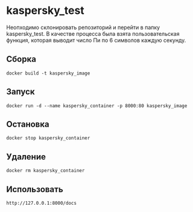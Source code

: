 # kaspersky_test

Неопходимо склонировать репозиторий и перейти в папку kaspersky_test.
В качестве процесса была взята пользовательская функция, которая выводит число Пи по 6 символов каждую секунду.

## Сборка

```shell
docker build -t kaspersky_image
```

## Запуск

```shell
docker run -d --name kaspersky_container -p 8000:80 kaspersky_image
```

## Остановка

```shell
docker stop kaspersky_container
```

## Удаление

```shell
docker rm kaspersky_container
```

## Использовать

```shell
http://127.0.0.1:8000/docs
```
